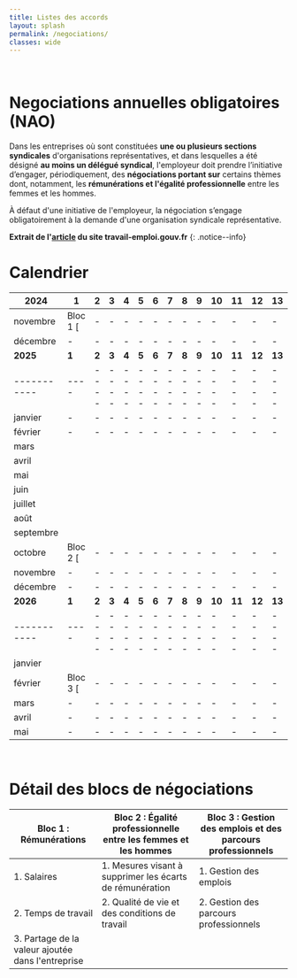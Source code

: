 ```yaml
---
title: Listes des accords 
layout: splash
permalink: /negociations/
classes: wide
---
```

<br/>

# Negociations annuelles obligatoires (NAO)

Dans les entreprises où sont constituées **une ou plusieurs sections syndicales** d'organisations représentatives, et dans lesquelles a été désigné **au moins un délégué syndical**, l'employeur doit prendre l’initiative d’engager, périodiquement, des **négociations portant sur** certains thèmes dont, notamment, les **rémunérations et l'égalité professionnelle** entre les femmes et les hommes.

À défaut d'une initiative de l'employeur, la négociation s’engage obligatoirement à la demande d'une organisation syndicale représentative. 

**Extrait de l'[article](https://travail-emploi.gouv.fr/les-negociations-obligatoires-dans-lentreprise-theme-periodicite-et-deroulement#anchor-navigation-320]) du site travail-emploi.gouv.fr**
{: .notice--info}

# Calendrier

| 2024         | 1  | 2  | 3  | 4  | 5  | 6  | 7  | 8  | 9  | 10 | 11 | 12 | 13 | 14 | 15 | 16 | 17 | 18 | 19 | 20 | 21 | 22 | 23 | 24 | 25 | 26 | 27 | 28 | 29 | 30 | 31 |
|-----------|----|----|----|----|----|----|----|----|----|----|----|----|----|----|----|----|----|----|----|----|----|----|----|----|----|----|----|----|----|----|----|
| novembre  | Bloc 1 [ |  -  | -  | -   | -   | -  | -   | -   | -   | -   | -   | -   | -   | -   | -   | -   | -   | -   | -   | -   | -   | -   | -   | -   | -   | -   | -   | -  |  -  | -  |    | 
| décembre  |  -  |  -  | -   | -   | -   |  -  | -   |  -  | -   |  -  |  -  | -   |  -  |  -  | -   | -   | -   |  -  |  -  | -   | -   | -   | -   | -   | -   |  -  |  -  |  -  |  -  | -   | -   |
| **2025**         | **1**  | **2**  | **3**  |  **4**  | **5**  | **6**  | **7**  | **8**  | **9**  | **10** | **11** | **12** | **13** | **14** | **15** | **16** | **17** | **18** | **19** | **20** | **21** | **22** | **23** | **24** | **25** | **26** | **27** | **28** | **29** | **30** | **31** |
|-----------|----|----|----|----|----|----|----|----|----|----|----|----|----|----|----|----|----|----|----|----|----|----|----|----|----|----|----|----|----|----|----|
| janvier   | -  | -   | -   | -  |  -  |  -  |  -  |  -  |  -  |  -  |  -  | -   | -   |  -  |  -  |  -  |  -  |  -  |  -  |  -  |  -  |  -  |  -  |  -  |  -  |  -  | -   |  -  |  -  | -   | -   |
| février   | -   | -   | -   | -  | -   | -   |  -  | -   | -   |  -  |  -  | -   | -  |  -  |  ]  |    |    |    |    |    |    |    |    |    |    |    |    |    |    |    |    |
| mars      |    |    |    |    |    |    |    |    |    |    |    |    |    |    |    |    |    |    |    |    |    |    |    |    |    |    |    |    |    |    |    |
| avril     |    |    |    |    |    |    |    |    |    |    |    |    |    |    |    |    |    |    |    |    |    |    |    |    |    |    |    |    |    |    |    |
| mai       |    |    |    |    |    |    |    |    |    |    |    |    |    |    |    |    |    |    |    |    |    |    |    |    |    |    |    |    |    |    |    |
| juin      |    |    |    |    |    |    |    |    |    |    |    |    |    |    |    |    |    |    |    |    |    |    |    |    |    |    |    |    |    |    |    |
| juillet   |    |    |    |    |    |    |    |    |    |    |    |    |    |    |    |    |    |    |    |    |    |    |    |    |    |    |    |    |    |    |    |
| août      |    |    |    |    |    |    |    |    |    |    |    |    |    |    |    |    |    |    |    |    |    |    |    |    |    |    |    |    |    |    |    |
| septembre |    |    |    |    |    |    |    |    |    |    |    |    |    |    |    |    |    |    |    |    |    |    |    |    |    |    |    |    |    |    |    |
| octobre | Bloc 2 [ | -  | -  | -   | -   | -  | -   | -   | -   | -   | -   | -   | -   | -   | -   | -   | -   | -   | -   | -   | -   | -   | -   | -   | -   | -   | -   | -  |  -  | -  |    |
| novembre |  -  |  -  | -   | -   | -   |  -  | -   |  -  | -   |  -  |  -  | -   |  -  |  -  | -   | -   | -   |  -  |  -  | -   | -   | -   | -   | -   | -   |  -  |  -  |  -  |  -  | -   | -   |
| décembre  |  -  |  -  | -   | -   | -   |  -  | -   |  -  | -   |  -  |  -  | -   |  -  |  -  | ]  |    |    |    |    |    |    |    |    |    |    |    |   |    |    |    |    |
| **2026**         | **1**  | **2**  | **3**  |  **4**  | **5**  | **6**  | **7**  | **8**  | **9**  | **10** | **11** | **12** | **13** | **14** | **15** | **16** | **17** | **18** | **19** | **20** | **21** | **22** | **23** | **24** | **25** | **26** | **27** | **28** | **29** | **30** | **31** |
|-----------|----|----|----|----|----|----|----|----|----|----|----|----|----|----|----|----|----|----|----|----|----|----|----|----|----|----|----|----|----|----|----|
| janvier   |    |    |    |    |    |    |    |    |    |    |    |    |    |    |    |    |    |    |    |    |    |    |    |    |    |    |    |    |    |    |    |
| février   | Bloc 3 [ | -  | -  | -   | -   | -  | -   | -   | -   | -   | -   | -   | -   | -   | -   | -   | -   | -   | -   | -   | -   | -   | -   | -   | -   | -   | -   | -  |  -  | -  |    |
| mars      |  -  |  -  | -   | -   | -   |  -  | -   |  -  | -   |  -  |  -  | -   |  -  |  -  | -   | -   | -   |  -  |  -  | -   | -   | -   | -   | -   | -   |  -  |  -  |  -  |  -  | -   | -   |
| avril     |  -  |  -  | -   | -   | -   |  -  | -   |  -  | -   |  -  |  -  | -   |  -  |  -  | -   | -   | -   |  -  |  -  | -   | -   | -   | -   | -   | -   |  -  |  -  |  -  |  -  | -   | -   |
| mai       |  -  |  -  | -   | -   | -   |  -  | -   |  -  | -   |  -  |  -  | -   |  -  |  -  | ]  |    |    |    |    |    |    |    |    |    |    |    |   |    |    |    |    |
  
<br/>

# Détail des blocs de négociations

| Bloc 1 : Rémunérations | Bloc 2 : Égalité professionnelle entre les femmes et les hommes | Bloc 3 : Gestion des emplois et des parcours professionnels |
| --- | --- | --- | 
| 1. Salaires|  1. Mesures visant à supprimer les écarts de rémunération | 1. Gestion des emplois |
| 2. Temps de travail | 2. Qualité de vie et des conditions de travail | 2. Gestion des parcours professionnels |
| 3. Partage de la valeur ajoutée dans l'entreprise | | |


